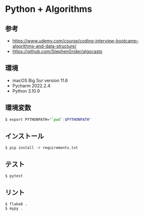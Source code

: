 # Python + Algorithms

## 参考

- https://www.udemy.com/course/coding-interview-bootcamp-algorithms-and-data-structure/
- https://github.com/StephenGrider/algocasts

## 環境

- macOS Big Sur version 11.6
- Pycharm 2022.2.4
- Python 3.10.9

## 環境変数

```bash
$ export PYTHONPATH="`pwd`:$PYTHONPATH"
```

## インストール

```
$ pip install -r requirements.txt
```

## テスト

```
$ pytest
```

## リント

```
$ flake8 .
$ mypy .
```